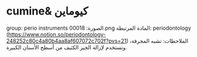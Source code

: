 # cumine& كيوماين

group: perio instruments
الصورة: 00018.png
المادة المرتبطة: periodontology (https://www.notion.so/periodontology-248252c80c4a80b4aa8af607072c702f?pvs=21)
الملاحظات: تشبه المجرفة، وتستخدم لإزالة الجير الكثيف من أسطح الأسنان الكبيرة.